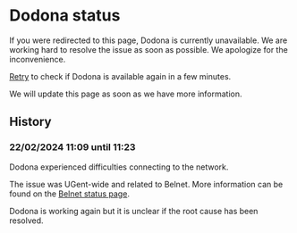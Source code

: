# Dodona status

If you were redirected to this page, Dodona is currently unavailable. We are working hard to resolve the issue as soon as possible. We apologize for the inconvenience.

[Retry](https://dodona.be) to check if Dodona is available again in a few minutes.

We will update this page as soon as we have more information.

## History

### 22/02/2024 11:09 until 11:23

Dodona experienced difficulties connecting to the network.

The issue was UGent-wide and related to Belnet. More information can be found on the [Belnet status page](https://status.belnet.be/incidents/129).

Dodona is working again but it is unclear if the root cause has been resolved.
